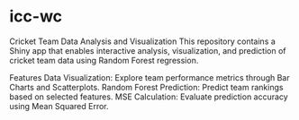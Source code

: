 # icc-wc
Cricket Team Data Analysis and Visualization
This repository contains a Shiny app that enables interactive analysis, visualization, and prediction of cricket team data using Random Forest regression.

Features
Data Visualization: Explore team performance metrics through Bar Charts and Scatterplots.
Random Forest Prediction: Predict team rankings based on selected features.
MSE Calculation: Evaluate prediction accuracy using Mean Squared Error.

